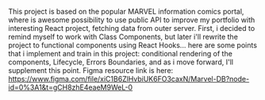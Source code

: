 This project is based on the popular MARVEL information comics portal, where is awesome possibility to use public API to improve my portfolio with interesting React project, fetching data from outer server. First, i decided to remind myself to work with Class Components, but later i'll rewrite the project to functional components using React Hooks... here are some points that i implement and train in this project: conditional rendering of the components, Lifecycle, Errors Boundaries, and as i move forward, I'll supplement this point.
Figma resource link is here: https://www.figma.com/file/xiC1B6ZlHvbiUK6FO3caxN/Marvel-DB?node-id=0%3A1&t=gCH8zhE4eaeM9WeL-0
